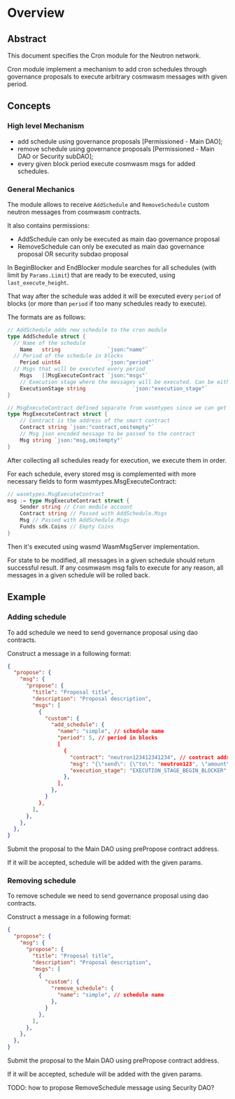 # Overview

## Abstract

This document specifies the Cron module for the Neutron network.

Cron module implement a mechanism to add cron schedules through governance proposals to execute arbitrary cosmwasm messages with given period.

## Concepts

### High level Mechanism
- add schedule using governance proposals [Permissioned - Main DAO];
- remove schedule using governance proposals [Permissioned - Main DAO or Security subDAO];
- every given block period execute cosmwasm msgs for added schedules.

### General Mechanics

The module allows to receive `AddSchedule` and `RemoveSchedule` custom neutron messages from cosmwasm contracts.

It also contains permissions:
- AddSchedule can only be executed as main dao governance proposal
- RemoveSchedule can only be executed as main dao governance proposal OR security subdao proposal

In BeginBlocker and EndBlocker module searches for all schedules (with limit by `Params.Limit`) that are ready to be executed, using `last_execute_height`.

That way after the schedule was added it will be executed every `period` of blocks (or more than `period` if too many schedules ready to execute).

The formats are as follows:
```go
// AddSchedule adds new schedule to the cron module
type AddSchedule struct {
  // Name of the schedule
	Name   string               `json:"name"`
  // Period of the schedule in blocks
	Period uint64               `json:"period"`
  // Msgs that will be executed every period
	Msgs   []MsgExecuteContract `json:"msgs"`
	// Execution stage where the messages will be executed. Can be either `EXECUTION_STAGE_END_BLOCKER` or `EXECUTION_STAGE_BEGIN_BLOCKER`
    ExecutionStage string               `json:"execution_stage"`
}

// MsgExecuteContract defined separate from wasmtypes since we can get away with just passing the string into bindings
type MsgExecuteContract struct {
	// Contract is the address of the smart contract
	Contract string `json:"contract,omitempty"`
	// Msg json encoded message to be passed to the contract
	Msg string `json:"msg,omitempty"`
}
```

After collecting all schedules ready for execution, we execute them in order.

For each schedule, every stored msg is complemented with more necessary fields to form wasmtypes.MsgExecuteContract:
```go
// wasmtypes.MsgExecuteContract
msg := type MsgExecuteContract struct {
	Sender string // Cron module account
	Contract string // Passed with AddSchedule.Msgs
	Msg // Passed with AddSchedule.Msgs
	Funds sdk.Coins // Empty Coins
}
```

Then it's executed using wasmd WasmMsgServer implementation.

For state to be modified, all messages in a given schedule should return successful result.
If any cosmwasm msg fails to execute for any reason, all messages in a given schedule will be rolled back.

## Example

### Adding schedule
To add schedule we need to send governance proposal using dao contracts.

Construct a message in a following format:

```json
{
  "propose": {
    "msg": {
      "propose": {
        "title": "Proposal title",
        "description": "Proposal description",
        "msgs": [
          {
            "custom": {
              "add_schedule": {
                "name": "simple", // schedule name
                "period": 5, // period in blocks
                [
                  {
                    "contract": "neutron123412341234", // contract address to be called
                    "msg": "{\"send\": {\"to\": "neutron123", \"amount\": 100}}", // message to be executed
                    "execution_stage": "EXECUTION_STAGE_BEGIN_BLOCKER"
                  },
                ],
              },
            }
          },
        ],
      },
    },
  },
}
```      

Submit the proposal to the Main DAO using prePropose contract address.

If it will be accepted, schedule will be added with the given params.

### Removing schedule

To remove schedule we need to send governance proposal using dao contracts.

Construct a message in a following format:

```json
{
  "propose": {
    "msg": {
      "propose": {
        "title": "Proposal title",
        "description": "Proposal description",
        "msgs": [
          {
            "custom": {
              "remove_schedule": {
                "name": "simple", // schedule name
              },
            }
          },
        ],
      },
    },
  },
}
```

Submit the proposal to the Main DAO using prePropose contract address.

If it will be accepted, schedule will be added with the given params.

TODO: how to propose RemoveSchedule message using Security DAO?
